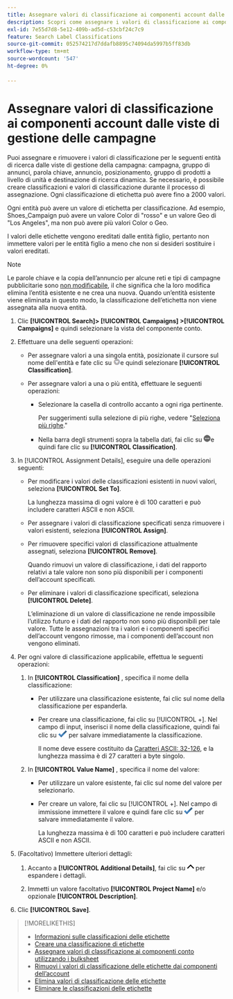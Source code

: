 ```yaml
---
title: Assegnare valori di classificazione ai componenti account dalle viste di gestione delle campagne
description: Scopri come assegnare i valori di classificazione ai componenti dell’account.
exl-id: 7e55d7d8-5e12-409b-ad5d-c53cbf24c7c9
feature: Search Label Classifications
source-git-commit: 052574217d7ddafb8895c74094da5997b5ff83db
workflow-type: tm+mt
source-wordcount: '547'
ht-degree: 0%

---
```


# Assegnare valori di classificazione ai componenti account dalle viste di gestione delle campagne

Puoi assegnare e rimuovere i valori di classificazione per le seguenti entità di ricerca dalle viste di gestione della campagna: campagna, gruppo di annunci, parola chiave, annuncio, posizionamento, gruppo di prodotti a livello di unità e destinazione di ricerca dinamica. Se necessario, è possibile creare classificazioni e valori di classificazione durante il processo di assegnazione. Ogni classificazione di etichetta può avere fino a 2000 valori.

Ogni entità può avere un valore di etichetta per classificazione. Ad esempio, Shoes_Campaign può avere un valore Color di &quot;rosso&quot; e un valore Geo di &quot;Los Angeles&quot;, ma non può avere più valori Color o Geo.

I valori delle etichette vengono ereditati dalle entità figlio, pertanto non immettere valori per le entità figlio a meno che non si desideri sostituire i valori ereditati.

>[!NOTE]
>
>Le parole chiave e la copia dell’annuncio per alcune reti e tipi di campagne pubblicitarie sono [non modificabile](/help/search-social-commerce/campaign-management/faqs-campaigns.md), il che significa che la loro modifica elimina l’entità esistente e ne crea una nuova. Quando un’entità esistente viene eliminata in questo modo, la classificazione dell’etichetta non viene assegnata alla nuova entità.

1. Clic **[!UICONTROL Search]> [!UICONTROL Campaigns] >[!UICONTROL Campaigns]** e quindi selezionare la vista del componente conto.

1. Effettuare una delle seguenti operazioni:

   * Per assegnare valori a una singola entità, posizionate il cursore sul nome dell&#39;entità e fate clic su ![Pulsante Menu](/help/search-social-commerce/assets/arrow-dropdown-menu.png "Pulsante Menu")e quindi selezionare **[!UICONTROL Classification]**.

   * Per assegnare valori a una o più entità, effettuare le seguenti operazioni:

      * Selezionare la casella di controllo accanto a ogni riga pertinente.

        Per suggerimenti sulla selezione di più righe, vedere &quot;[Seleziona più righe](/help/search-social-commerce/common-tasks/navigation-editing-selection/multiple-rows-select.md).&quot;

      * Nella barra degli strumenti sopra la tabella dati, fai clic su ![Altro](/help/search-social-commerce/assets/more.png "Altro")e quindi fare clic su **[!UICONTROL Classification]**.

1. In [!UICONTROL Assignment Details], eseguire una delle operazioni seguenti:

   * Per modificare i valori delle classificazioni esistenti in nuovi valori, seleziona **[!UICONTROL Set To]**.

     La lunghezza massima di ogni valore è di 100 caratteri e può includere caratteri ASCII e non ASCII.

   * Per assegnare i valori di classificazione specificati senza rimuovere i valori esistenti, seleziona **[!UICONTROL Assign]**.

   * Per rimuovere specifici valori di classificazione attualmente assegnati, seleziona **[!UICONTROL Remove]**.

     Quando rimuovi un valore di classificazione, i dati del rapporto relativi a tale valore non sono più disponibili per i componenti dell’account specificati.

   * Per eliminare i valori di classificazione specificati, seleziona **[!UICONTROL Delete]**.

     L’eliminazione di un valore di classificazione ne rende impossibile l’utilizzo futuro e i dati del rapporto non sono più disponibili per tale valore. Tutte le assegnazioni tra i valori e i componenti specifici dell’account vengono rimosse, ma i componenti dell’account non vengono eliminati.

1. Per ogni valore di classificazione applicabile, effettua le seguenti operazioni:

   1. In **[!UICONTROL Classification]** , specifica il nome della classificazione:

      * Per utilizzare una classificazione esistente, fai clic sul nome della classificazione per espanderla.

      * Per creare una classificazione, fai clic su [!UICONTROL +]. Nel campo di input, inserisci il nome della classificazione, quindi fai clic su ![Salva](/help/search-social-commerce/assets/select.png "Salva") per salvare immediatamente la classificazione.

        Il nome deve essere costituito da [Caratteri ASCII: 32-126](https://www.asciitable.com/), e la lunghezza massima è di 27 caratteri a byte singolo.

   1. In **[!UICONTROL Value Name]** , specifica il nome del valore:

      * Per utilizzare un valore esistente, fai clic sul nome del valore per selezionarlo.

      * Per creare un valore, fai clic su [!UICONTROL +]. Nel campo di immissione immettere il valore e quindi fare clic su ![Salva](/help/search-social-commerce/assets/select.png "Salva") per salvare immediatamente il valore.

        La lunghezza massima è di 100 caratteri e può includere caratteri ASCII e non ASCII.

1. (Facoltativo) Immettere ulteriori dettagli:

   1. Accanto a **[!UICONTROL Additional Details]**, fai clic su ![Apri](/help/search-social-commerce/assets/chevron-up.png "Apri") per espandere i dettagli.

   1. Immetti un valore facoltativo **[!UICONTROL Project Name]** e/o opzionale **[!UICONTROL Description]**.

1. Clic **[!UICONTROL Save]**.

>[!MORELIKETHIS]
>
>* [Informazioni sulle classificazioni delle etichette](classification-about.md)
>* [Creare una classificazione di etichette](classification-create.md)
>* [Assegnare valori di classificazione ai componenti conto utilizzando i bulksheet](classification-values-assign-bulksheets.md)
>* [Rimuovi i valori di classificazione delle etichette dai componenti dell’account](classification-values-remove.md)
>* [Elimina valori di classificazione delle etichette](classification-values-delete.md)
>* [Eliminare le classificazioni delle etichette](classification-delete.md)
